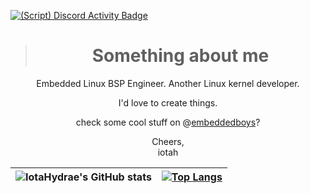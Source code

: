 [![(Script) Discord Activity Badge](https://badgen.net/badge/Currently%20Playing/League%20of%20Legends%2C%20%E5%8F%AC%E5%94%A4%E5%B8%88%E5%B3%A1%E8%B0%B7%20%28%E6%8E%92%E4%BD%8D%E8%B5%9B%29%2C%2026%20minutes%20elapsed.?color=61d800&labelColor=df1473&icon=discord)](https://github.com/IotaHydrae/IotaHydrae)

> <h1 align="center">Something about me</h1>
  
<div align="center">

Embedded Linux BSP Engineer. Another Linux kernel developer.

I'd love to create things.

check some cool stuff on @[embeddedboys](https://github.com/embeddedboys/)?

Cheers,</br>
iotah

| ![IotaHydrae's GitHub stats](https://github-readme-stats.vercel.app/api?username=IotaHydrae&show_icons=true&theme=buefy&hide_border=true) | [![Top Langs](https://github-readme-stats.vercel.app/api/top-langs/?username=IotaHydrae&layout=compact&hide_border=true)](https://github.com/anuraghazra/github-readme-stats) |
| ------------- | ------------- |
</div>
  

<!--
be happy.
-->
